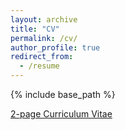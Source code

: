 ```yaml
---
layout: archive
title: "CV"
permalink: /cv/
author_profile: true
redirect_from:
  - /resume
---
```


{% include base_path %}

[2-page Curriculum Vitae]()
